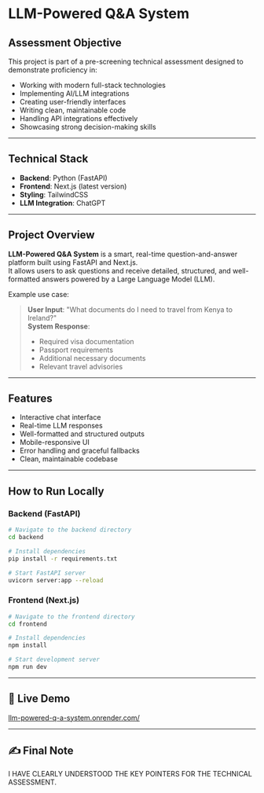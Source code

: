 # LLM-Powered Q&A System

##  Assessment Objective
This project is part of a pre-screening technical assessment designed to demonstrate proficiency in:

- Working with modern full-stack technologies
- Implementing AI/LLM integrations
- Creating user-friendly interfaces
- Writing clean, maintainable code
- Handling API integrations effectively
- Showcasing strong decision-making skills

---

## Technical Stack
- **Backend**: Python (FastAPI)
- **Frontend**: Next.js (latest version)
- **Styling**: TailwindCSS
- **LLM Integration**: ChatGPT

---

##  Project Overview

**LLM-Powered Q&A System** is a smart, real-time question-and-answer platform built using FastAPI and Next.js.  
It allows users to ask questions and receive detailed, structured, and well-formatted answers powered by a Large Language Model (LLM).

Example use case:  
> **User Input**: "What documents do I need to travel from Kenya to Ireland?"  
> **System Response**:
> - Required visa documentation
> - Passport requirements
> - Additional necessary documents
> - Relevant travel advisories

---

## Features
- Interactive chat interface
- Real-time LLM responses
- Well-formatted and structured outputs
- Mobile-responsive UI
- Error handling and graceful fallbacks
- Clean, maintainable codebase

---

##  How to Run Locally

### Backend (FastAPI)
```bash
# Navigate to the backend directory
cd backend

# Install dependencies
pip install -r requirements.txt

# Start FastAPI server
uvicorn server:app --reload
```

### Frontend (Next.js)
```bash
# Navigate to the frontend directory
cd frontend

# Install dependencies
npm install

# Start development server
npm run dev
```

---

## 🔗 Live Demo
[llm-powered-q-a-system.onrender.com/](https://llm-powered-q-a-system.onrender.com/)

---

## ✍️ Final Note
I HAVE CLEARLY UNDERSTOOD THE KEY POINTERS FOR THE TECHNICAL ASSESSMENT.
